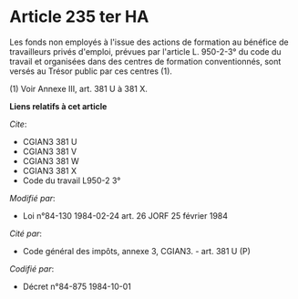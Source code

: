 # Article 235 ter HA

Les fonds non employés à l'issue des actions de formation au bénéfice de travailleurs privés d'emploi, prévues par l'article
L. 950-2-3° du code du travail et organisées dans des centres de formation conventionnés, sont versés au Trésor public par
ces centres (1).

(1) Voir Annexe III, art. 381 U à 381 X.

**Liens relatifs à cet article**

_Cite_:

  - CGIAN3 381 U
  - CGIAN3 381 V
  - CGIAN3 381 W
  - CGIAN3 381 X
  - Code du travail L950-2 3°

_Modifié par_:

  - Loi n°84-130 1984-02-24 art. 26 JORF 25 février 1984

_Cité par_:

  - Code général des impôts, annexe 3, CGIAN3. - art. 381 U (P)

_Codifié par_:

  - Décret n°84-875 1984-10-01
